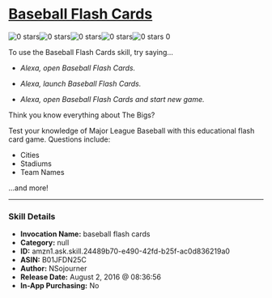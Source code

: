 # [Baseball Flash Cards](http://alexa.amazon.com/#skills/amzn1.ask.skill.24489b70-e490-42fd-b25f-ac0d836219a0)
![0 stars](../../images/ic_star_border_black_18dp_1x.png)![0 stars](../../images/ic_star_border_black_18dp_1x.png)![0 stars](../../images/ic_star_border_black_18dp_1x.png)![0 stars](../../images/ic_star_border_black_18dp_1x.png)![0 stars](../../images/ic_star_border_black_18dp_1x.png) 0

To use the Baseball Flash Cards skill, try saying...

* *Alexa, open Baseball Flash Cards.*

* *Alexa, launch Baseball Flash Cards.*

* *Alexa, open Baseball Flash Cards and start new game.*

Think you know everything about The Bigs?

Test your knowledge of Major League Baseball with this educational flash card game. Questions include:

- Cities
- Stadiums
- Team Names

...and more!

***

### Skill Details

* **Invocation Name:** baseball flash cards
* **Category:** null
* **ID:** amzn1.ask.skill.24489b70-e490-42fd-b25f-ac0d836219a0
* **ASIN:** B01JFDN25C
* **Author:** NSojourner
* **Release Date:** August 2, 2016 @ 08:36:56
* **In-App Purchasing:** No

